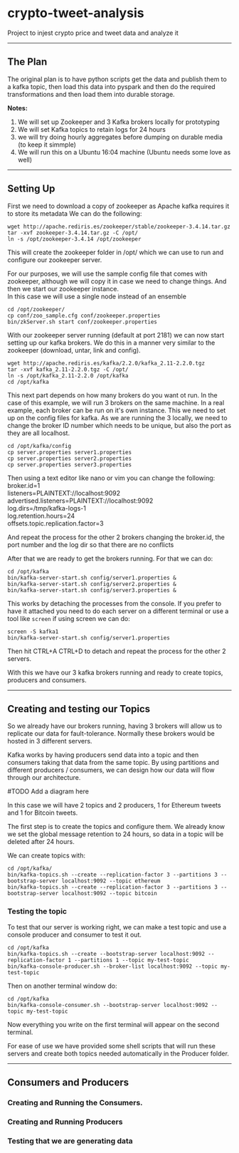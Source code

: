 # crypto-tweet-analysis  
Project to injest crypto price and tweet data and analyze it
***

## The Plan
The original plan is to have python scripts get the data and publish them to a kafka topic, then load this data into pyspark and then do the required transformations and then load them into durable storage. 

**Notes:**  
1) We will set up Zookeeper and 3 Kafka brokers locally for prototyping
2) We will set Kafka topics to retain logs for 24 hours
3) we will try doing hourly aggregates before dumping on durable media (to keep it simmple)
4) We will run this on a Ubuntu 16:04 machine (Ubuntu needs some love as well)
***
## Setting Up

First we need to download a copy of zookeeper as Apache kafka requires it to store its metadata
We can do the following:  
```
wget http://apache.rediris.es/zookeeper/stable/zookeeper-3.4.14.tar.gz
tar -xvf zookeeper-3.4.14.tar.gz -C /opt/
ln -s /opt/zookeeper-3.4.14 /opt/zookeeper
```

This will create the zookeeper folder in /opt/ which we can use to run and configure our zookeeper server.

For our purposes, we will use the sample config file that comes with zookeeper, although we will copy it in case we need to change things. And then we start our zookeeper instance.  
In this case we will use a single node instead of an ensemble
```
cd /opt/zookeeper/
cp conf/zoo_sample.cfg conf/zookeeper.properties
bin/zkServer.sh start conf/zookeeper.properties
```

With our zookeeper server running (default at port 2181) we can now start setting up our kafka brokers. We do this in a manner very similar to the zookeeper (download, untar, link and config).
```
wget http://apache.rediris.es/kafka/2.2.0/kafka_2.11-2.2.0.tgz
tar -xvf kafka_2.11-2.2.0.tgz -C /opt/
ln -s /opt/kafka_2.11-2.2.0 /opt/kafka
cd /opt/kafka
```
This next part depends on how many brokers do you want ot run. In the case of this example, we will run 3 brokers on the same machine. In a real example, each broker can be run on it's own instance. This we need to set up on the config files for kafka. As we are running the 3 locally, we need to change the broker ID number which needs to be unique, but also the port as they are all localhost. 

```
cd /opt/kafka/config
cp server.properties server1.properties
cp server.properties server2.properties
cp server.properties server3.properties
```
Then using a text editor like nano or vim you can change the following:  
broker.id=1  
listeners=PLAINTEXT://localhost:9092  
advertised.listeners=PLAINTEXT://localhost:9092  
log.dirs=/tmp/kafka-logs-1  
log.retention.hours=24  
offsets.topic.replication.factor=3

And repeat the process for the other 2 brokers changing the broker.id, the port number and the log dir so that there are no conflicts  

After that we are ready to get the brokers running. For that we can do:
```
cd /opt/kafka
bin/kafka-server-start.sh config/server1.properties &
bin/kafka-server-start.sh config/server2.properties &
bin/kafka-server-start.sh config/server3.properties &
```
This works by detaching the processes from the console. If you prefer to have it attached you need to do each server on a different terminal or use a tool like `screen` if using screen we can do:
```
screen -S kafka1
bin/kafka-server-start.sh config/server1.properties
```
Then hit CTRL+A CTRL+D to detach and repeat the process for the other 2 servers.

With this we have our 3 kafka brokers running and ready to create topics, producers and consumers.
***
## Creating and testing our Topics
So we already have our brokers running, having 3 brokers will allow us to replicate our data for fault-tolerance. Normally these brokers would be hosted in 3 different servers.

Kafka works by having producers send data into a topic and then consumers taking that data from the same topic.
By using partitions and different producers / consumers, we can design how our data will flow through our architecture.  

#TODO Add a diagram here

In this case we will have 2 topics and 2 producers, 1 for Ethereum tweets and 1 for Bitcoin tweets.

The first step is to create the topics and configure them. We already know we set the global message retention to 24 hours, so data in a topic will be deleted after 24 hours.  

We can create topics with:
```
cd /opt/kafka/
bin/kafka-topics.sh --create --replication-factor 3 --partitions 3 --bootstrap-server localhost:9092 --topic ethereum
bin/kafka-topics.sh --create --replication-factor 3 --partitions 3 --bootstrap-server localhost:9092 --topic bitcoin
```
### Testing the topic

To test that our server is working right, we can make a test topic and use a console producer and consumer to test it out. 

```
cd /opt/kafka
bin/kafka-topics.sh --create --bootstrap-server localhost:9092 --replication-factor 1 --partitions 1 --topic my-test-topic
bin/kafka-console-producer.sh --broker-list localhost:9092 --topic my-test-topic
```
Then on another terminal window do:
```
cd /opt/kafka
bin/kafka-console-consumer.sh --bootstrap-server localhost:9092 --topic my-test-topic
```
Now everything you write on the first terminal will appear on the second terminal. 

For ease of use we have provided some shell scripts that will run these servers and create both topics needed automatically in the Producer folder.
***

## Consumers and Producers

### Creating and Running the Consumers.

### Creating and Running Producers

### Testing that we are generating data

